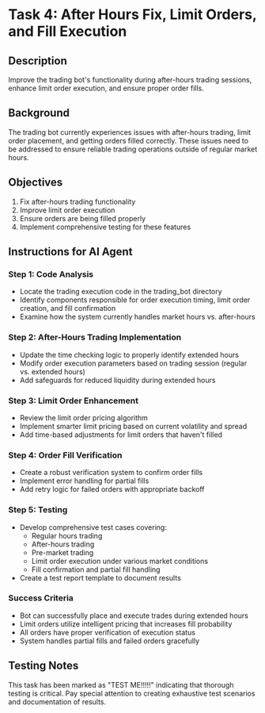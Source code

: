 # Task 4: After Hours Fix, Limit Orders, and Fill Execution

## Description
Improve the trading bot's functionality during after-hours trading sessions, enhance limit order execution, and ensure proper order fills.

## Background
The trading bot currently experiences issues with after-hours trading, limit order placement, and getting orders filled correctly. These issues need to be addressed to ensure reliable trading operations outside of regular market hours.

## Objectives
1. Fix after-hours trading functionality
2. Improve limit order execution
3. Ensure orders are being filled properly
4. Implement comprehensive testing for these features

## Instructions for AI Agent

### Step 1: Code Analysis
- Locate the trading execution code in the trading_bot directory
- Identify components responsible for order execution timing, limit order creation, and fill confirmation
- Examine how the system currently handles market hours vs. after-hours

### Step 2: After-Hours Trading Implementation
- Update the time checking logic to properly identify extended hours
- Modify order execution parameters based on trading session (regular vs. extended hours)
- Add safeguards for reduced liquidity during extended hours

### Step 3: Limit Order Enhancement
- Review the limit order pricing algorithm
- Implement smarter limit pricing based on current volatility and spread
- Add time-based adjustments for limit orders that haven't filled

### Step 4: Order Fill Verification
- Create a robust verification system to confirm order fills
- Implement error handling for partial fills
- Add retry logic for failed orders with appropriate backoff

### Step 5: Testing
- Develop comprehensive test cases covering:
  - Regular hours trading
  - After-hours trading
  - Pre-market trading
  - Limit order execution under various market conditions
  - Fill confirmation and partial fill handling
- Create a test report template to document results

### Success Criteria
- Bot can successfully place and execute trades during extended hours
- Limit orders utilize intelligent pricing that increases fill probability
- All orders have proper verification of execution status
- System handles partial fills and failed orders gracefully

## Testing Notes
This task has been marked as "TEST ME!!!!!" indicating that thorough testing is critical. Pay special attention to creating exhaustive test scenarios and documentation of results. 